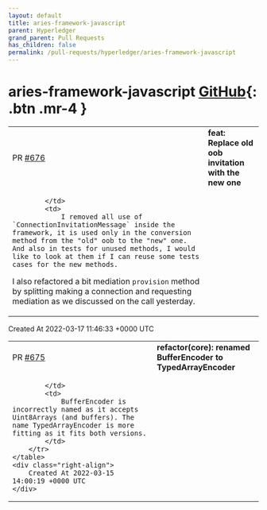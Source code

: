 ```yaml
---
layout: default
title: aries-framework-javascript
parent: Hyperledger
grand_parent: Pull Requests
has_children: false
permalink: /pull-requests/hyperledger/aries-framework-javascript
---
```


# aries-framework-javascript <span class="fs-3 right-align">[GitHub](https://github.com/hyperledger/aries-framework-javascript){: .btn .mr-4 }</span>


<div>
    <table>
        <tr>
            <td>
                PR <a href="https://github.com/hyperledger/aries-framework-javascript/pull/676" class=".btn">#676</a>
            </td>
            <td>
                <b>
                    feat: Replace old oob invitation with the new one
                </b>
            </td>
        </tr>
        <tr>
            <td>
                
            </td>
            <td>
                I removed all use of `ConnectionInvitationMessage` inside the framework, it is used only in the conversion method from the "old" oob to the "new" one. And also in tests for unused methods, I would like to look at them if I can reuse some tests cases for the new methods.

I also refactored a bit mediation `provision` method by splitting making a connection and requesting mediation as we discussed on the call yesterday.
            </td>
        </tr>
    </table>
    <div class="right-align">
        Created At 2022-03-17 11:46:33 +0000 UTC
    </div>
</div>

<div>
    <table>
        <tr>
            <td>
                PR <a href="https://github.com/hyperledger/aries-framework-javascript/pull/675" class=".btn">#675</a>
            </td>
            <td>
                <b>
                    refactor(core): renamed BufferEncoder to TypedArrayEncoder
                </b>
            </td>
        </tr>
        <tr>
            <td>
                
            </td>
            <td>
                BufferEncoder is incorrectly named as it accepts Uint8Arrays (and buffers). The name TypedArrayEncoder is more fitting as it fits both versions.
            </td>
        </tr>
    </table>
    <div class="right-align">
        Created At 2022-03-15 14:00:19 +0000 UTC
    </div>
</div>

